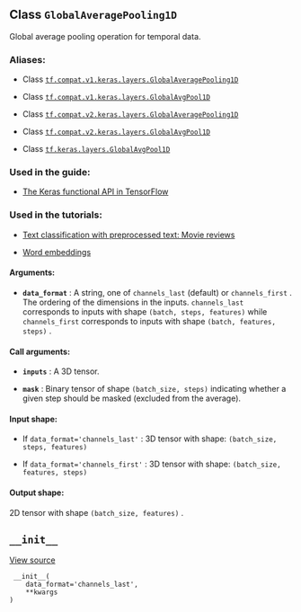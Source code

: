 

## Class  `GlobalAveragePooling1D` 
Global average pooling operation for temporal data.



### Aliases:

- Class [ `tf.compat.v1.keras.layers.GlobalAveragePooling1D` ](/api_docs/python/tf/keras/layers/GlobalAveragePooling1D)

- Class [ `tf.compat.v1.keras.layers.GlobalAvgPool1D` ](/api_docs/python/tf/keras/layers/GlobalAveragePooling1D)

- Class [ `tf.compat.v2.keras.layers.GlobalAveragePooling1D` ](/api_docs/python/tf/keras/layers/GlobalAveragePooling1D)

- Class [ `tf.compat.v2.keras.layers.GlobalAvgPool1D` ](/api_docs/python/tf/keras/layers/GlobalAveragePooling1D)

- Class [ `tf.keras.layers.GlobalAvgPool1D` ](/api_docs/python/tf/keras/layers/GlobalAveragePooling1D)



### Used in the guide:

- [The Keras functional API in TensorFlow](https://tensorflow.google.cn/guide/keras/functional)



### Used in the tutorials:

- [Text classification with preprocessed text: Movie reviews](https://tensorflow.google.cn/tutorials/keras/text_classification)

- [Word embeddings](https://tensorflow.google.cn/tutorials/text/word_embeddings)



#### Arguments:

- **`data_format`** : A string,
one of  `channels_last`  (default) or  `channels_first` .
The ordering of the dimensions in the inputs.
 `channels_last`  corresponds to inputs with shape
 `(batch, steps, features)`  while  `channels_first` 
corresponds to inputs with shape
 `(batch, features, steps)` .



#### Call arguments:

- **`inputs`** : A 3D tensor.

- **`mask`** : Binary tensor of shape  `(batch_size, steps)`  indicating whether
a given step should be masked (excluded from the average).



#### Input shape:

- If  `data_format='channels_last'` :
3D tensor with shape:
 `(batch_size, steps, features)` 

- If  `data_format='channels_first'` :
3D tensor with shape:
 `(batch_size, features, steps)` 



#### Output shape:
2D tensor with shape  `(batch_size, features)` .



##  `__init__` 
[View source](https://github.com/tensorflow/tensorflow/blob/r2.0/tensorflow/python/keras/layers/pooling.py#L632-L635)



```
 __init__(
    data_format='channels_last',
    **kwargs
)
 
```


